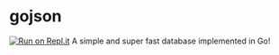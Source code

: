 # gojson
[![Run on Repl.it](https://repl.it/badge/github/neelr/gojson)](https://repl.it/github/neelr/gojson)
A simple and super fast database implemented in Go!
